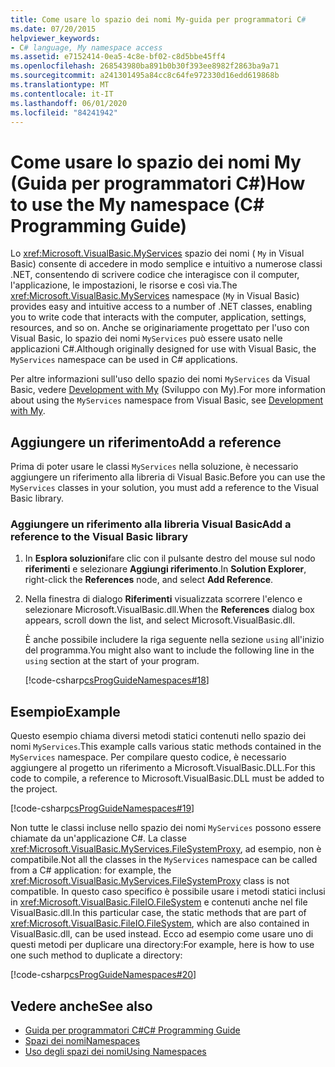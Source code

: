 ```yaml
---
title: Come usare lo spazio dei nomi My-guida per programmatori C#
ms.date: 07/20/2015
helpviewer_keywords:
- C# language, My namespace access
ms.assetid: e7152414-0ea5-4c8e-bf02-c8d5bbe45ff4
ms.openlocfilehash: 268543980ba891b0b30f393ee8982f2863ba9a71
ms.sourcegitcommit: a241301495a84cc8c64fe972330d16edd619868b
ms.translationtype: MT
ms.contentlocale: it-IT
ms.lasthandoff: 06/01/2020
ms.locfileid: "84241942"
---
```

# <a name="how-to-use-the-my-namespace-c-programming-guide"></a><span data-ttu-id="0bb78-102">Come usare lo spazio dei nomi My (Guida per programmatori C#)</span><span class="sxs-lookup"><span data-stu-id="0bb78-102">How to use the My namespace (C# Programming Guide)</span></span>

<span data-ttu-id="0bb78-103">Lo <xref:Microsoft.VisualBasic.MyServices> spazio dei nomi ( `My` in Visual Basic) consente di accedere in modo semplice e intuitivo a numerose classi .NET, consentendo di scrivere codice che interagisce con il computer, l'applicazione, le impostazioni, le risorse e così via.</span><span class="sxs-lookup"><span data-stu-id="0bb78-103">The <xref:Microsoft.VisualBasic.MyServices> namespace (`My` in Visual Basic) provides easy and intuitive access to a number of .NET classes, enabling you to write code that interacts with the computer, application, settings, resources, and so on.</span></span> <span data-ttu-id="0bb78-104">Anche se originariamente progettato per l'uso con Visual Basic, lo spazio dei nomi `MyServices` può essere usato nelle applicazioni C#.</span><span class="sxs-lookup"><span data-stu-id="0bb78-104">Although originally designed for use with Visual Basic, the `MyServices` namespace can be used in C# applications.</span></span>  
  
 <span data-ttu-id="0bb78-105">Per altre informazioni sull'uso dello spazio dei nomi `MyServices` da Visual Basic, vedere [Development with My](../../../visual-basic/developing-apps/development-with-my/index.md) (Sviluppo con My).</span><span class="sxs-lookup"><span data-stu-id="0bb78-105">For more information about using the `MyServices` namespace from Visual Basic, see [Development with My](../../../visual-basic/developing-apps/development-with-my/index.md).</span></span>  
  
## <a name="add-a-reference"></a><span data-ttu-id="0bb78-106">Aggiungere un riferimento</span><span class="sxs-lookup"><span data-stu-id="0bb78-106">Add a reference</span></span>

 <span data-ttu-id="0bb78-107">Prima di poter usare le classi `MyServices` nella soluzione, è necessario aggiungere un riferimento alla libreria di Visual Basic.</span><span class="sxs-lookup"><span data-stu-id="0bb78-107">Before you can use the `MyServices` classes in your solution, you must add a reference to the Visual Basic library.</span></span>  
  
### <a name="add-a-reference-to-the-visual-basic-library"></a><span data-ttu-id="0bb78-108">Aggiungere un riferimento alla libreria Visual Basic</span><span class="sxs-lookup"><span data-stu-id="0bb78-108">Add a reference to the Visual Basic library</span></span>  
  
1. <span data-ttu-id="0bb78-109">In **Esplora soluzioni**fare clic con il pulsante destro del mouse sul nodo **riferimenti** e selezionare **Aggiungi riferimento**.</span><span class="sxs-lookup"><span data-stu-id="0bb78-109">In **Solution Explorer**, right-click the **References** node, and select **Add Reference**.</span></span>  
  
2. <span data-ttu-id="0bb78-110">Nella finestra di dialogo **Riferimenti** visualizzata scorrere l'elenco e selezionare Microsoft.VisualBasic.dll.</span><span class="sxs-lookup"><span data-stu-id="0bb78-110">When the **References** dialog box appears, scroll down the list, and select Microsoft.VisualBasic.dll.</span></span>  
  
     <span data-ttu-id="0bb78-111">È anche possibile includere la riga seguente nella sezione `using` all'inizio del programma.</span><span class="sxs-lookup"><span data-stu-id="0bb78-111">You might also want to include the following line in the `using` section at the start of your program.</span></span>  
  
     [!code-csharp[csProgGuideNamespaces#18](~/samples/snippets/csharp/VS_Snippets_VBCSharp/csProgGuideNamespaces/CS/Namespaces3.cs#18)]  
  
## <a name="example"></a><span data-ttu-id="0bb78-112">Esempio</span><span class="sxs-lookup"><span data-stu-id="0bb78-112">Example</span></span>  
 <span data-ttu-id="0bb78-113">Questo esempio chiama diversi metodi statici contenuti nello spazio dei nomi `MyServices`.</span><span class="sxs-lookup"><span data-stu-id="0bb78-113">This example calls various static methods contained in the `MyServices` namespace.</span></span> <span data-ttu-id="0bb78-114">Per compilare questo codice, è necessario aggiungere al progetto un riferimento a Microsoft.VisualBasic.DLL.</span><span class="sxs-lookup"><span data-stu-id="0bb78-114">For this code to compile, a reference to Microsoft.VisualBasic.DLL must be added to the project.</span></span>  
  
 [!code-csharp[csProgGuideNamespaces#19](~/samples/snippets/csharp/VS_Snippets_VBCSharp/csProgGuideNamespaces/CS/Namespaces3.cs#19)]  
  
 <span data-ttu-id="0bb78-115">Non tutte le classi incluse nello spazio dei nomi `MyServices` possono essere chiamate da un'applicazione C#. La classe <xref:Microsoft.VisualBasic.MyServices.FileSystemProxy>, ad esempio, non è compatibile.</span><span class="sxs-lookup"><span data-stu-id="0bb78-115">Not all the classes in the `MyServices` namespace can be called from a C# application: for example, the <xref:Microsoft.VisualBasic.MyServices.FileSystemProxy> class is not compatible.</span></span> <span data-ttu-id="0bb78-116">In questo caso specifico è possibile usare i metodi statici inclusi in <xref:Microsoft.VisualBasic.FileIO.FileSystem> e contenuti anche nel file VisualBasic.dll.</span><span class="sxs-lookup"><span data-stu-id="0bb78-116">In this particular case, the static methods that are part of <xref:Microsoft.VisualBasic.FileIO.FileSystem>, which are also contained in VisualBasic.dll, can be used instead.</span></span> <span data-ttu-id="0bb78-117">Ecco ad esempio come usare uno di questi metodi per duplicare una directory:</span><span class="sxs-lookup"><span data-stu-id="0bb78-117">For example, here is how to use one such method to duplicate a directory:</span></span>  
  
 [!code-csharp[csProgGuideNamespaces#20](~/samples/snippets/csharp/VS_Snippets_VBCSharp/csProgGuideNamespaces/CS/Namespaces3.cs#20)]  
  
## <a name="see-also"></a><span data-ttu-id="0bb78-118">Vedere anche</span><span class="sxs-lookup"><span data-stu-id="0bb78-118">See also</span></span>

- [<span data-ttu-id="0bb78-119">Guida per programmatori C#</span><span class="sxs-lookup"><span data-stu-id="0bb78-119">C# Programming Guide</span></span>](../index.md)
- [<span data-ttu-id="0bb78-120">Spazi dei nomi</span><span class="sxs-lookup"><span data-stu-id="0bb78-120">Namespaces</span></span>](./index.md)
- [<span data-ttu-id="0bb78-121">Uso degli spazi dei nomi</span><span class="sxs-lookup"><span data-stu-id="0bb78-121">Using Namespaces</span></span>](./using-namespaces.md)
